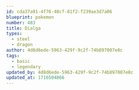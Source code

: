 ```yaml
---
id: cda37a91-4f76-40cf-81f2-f239ae3d7a06
blueprint: pokemon
number: 483
title: Dialga
types:
  - steel
  - dragon
author: 4d8d6ede-5963-429f-9c2f-74b897007e0c
tags:
  - basic
  - legendary
updated_by: 4d8d6ede-5963-429f-9c2f-74b897007e0c
updated_at: 1716504866
---
```

